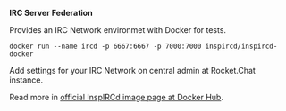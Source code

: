**IRC Server Federation**

Provides an IRC Network environmet with Docker for tests.

```
docker run --name ircd -p 6667:6667 -p 7000:7000 inspircd/inspircd-docker
```

Add settings for your IRC Network on central admin at Rocket.Chat instance.

Read more in [official InspIRCd image page at Docker Hub](https://hub.docker.com/r/inspircd/inspircd-docker).
